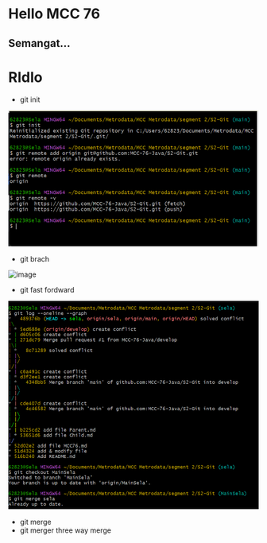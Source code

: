 # Hello MCC 76

## Semangat...
# RIdlo 


- git init

![image](img/init.png)

- git brach

![image](img/brach.png)

- git fast fordward

![image](img/fordward.png)


- git merge
- git merger three way merge